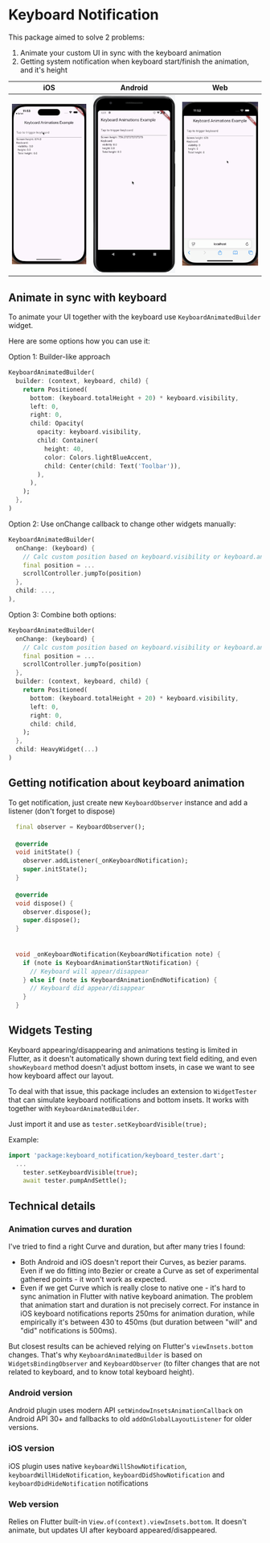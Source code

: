 # Keyboard Notification

This package aimed to solve 2 problems:

1) Animate your custom UI in sync with the keyboard animation
2) Getting system notification when keyboard start/finish the animation, and it's height


| iOS | Android | Web |
| ------------- | ------------- | --- |
| ![iOS](./gifs/ios.gif)  | ![Android API 31](./gifs/android_31.gif)  | ![Web](./gifs/web.gif) |


## Animate in sync with keyboard

To animate your UI together with the keyboard use `KeyboardAnimatedBuilder` widget.

Here are some options how you can use it:

Option 1: Builder-like approach

```dart
KeyboardAnimatedBuilder(
  builder: (context, keyboard, child) {
    return Positioned(
      bottom: (keyboard.totalHeight + 20) * keyboard.visibility,
      left: 0,
      right: 0,
      child: Opacity(
        opacity: keyboard.visibility,
        child: Container(
          height: 40,
          color: Colors.lightBlueAccent,
          child: Center(child: Text('Toolbar')),
        ),
      ),
    );
  },
)
```

Option 2: Use onChange callback to change other widgets manually:

```dart
KeyboardAnimatedBuilder(
  onChange: (keyboard) {
    // Calc custom position based on keyboard.visibility or keyboard.animation
    final position = ...
    scrollController.jumpTo(position)  
  },
  child: ...,
),
```

Option 3: Combine both options:

```dart
KeyboardAnimatedBuilder(
  onChange: (keyboard) {
    // Calc custom position based on keyboard.visibility or keyboard.animation
    final position = ...
    scrollController.jumpTo(position)
  },
  builder: (context, keyboard, child) {
    return Positioned(
      bottom: (keyboard.totalHeight + 20) * keyboard.visibility,
      left: 0,
      right: 0,
      child: child,
    );
  },
  child: HeavyWidget(...)
)

```


## Getting notification about keyboard animation

To get notification, just create new `KeyboardObserver` instance and add a listener (don't forget to dispose)

```dart
  final observer = KeyboardObserver();

  @override
  void initState() {
    observer.addListener(_onKeyboardNotification);
    super.initState();
  }

  @override
  void dispose() {
    observer.dispose();
    super.dispose();
  }


  void _onKeyboardNotification(KeyboardNotification note) {
    if (note is KeyboardAnimationStartNotification) {
      // Keyboard will appear/disappear
    } else if (note is KeyboardAnimationEndNotification) {
      // Keyboard did appear/disappear
    }
  }
```

## Widgets Testing

Keyboard appearing/disappearing and animations testing is limited in Flutter, as it doesn't automatically shown
during text field editing, and even `showKeyboard` method doesn't adjust bottom insets, in case we want to
see how keyboard affect our layout.

To deal with that issue, this package includes an extension to `WidgetTester` that can simulate keyboard notifications
and bottom insets. It works with together with `KeyboardAnimatedBuilder`.

Just import it and use as `tester.setKeyboardVisible(true);`

Example:

```dart
import 'package:keyboard_notification/keyboard_tester.dart';
  ... 
    tester.setKeyboardVisible(true);
    await tester.pumpAndSettle();
```

## Technical details

### Animation curves and duration

I've tried to find a right Curve and duration, but after many tries I found:

* Both Android and iOS doesn't report their Curves, as bezier params. Even if we do fitting into Bezier or create a Curve as set of experimental gathered points - it won't work as expected. 
* Even if we get Curve which is really close to native one - it's hard to sync animation in Flutter with native keyboard animation. The problem that animation start and duration is not precisely correct. For instance in iOS keyboard notifications reports 250ms for animation duration, while empirically it's between 430 to 450ms (but duration between "will" and "did" notifications is 500ms).

But closest results can be achieved relying on Flutter's `viewInsets.bottom` changes. That's why `KeyboardAnimatedBuilder` is based on `WidgetsBindingObserver` and `KeyboardObserver` (to filter changes that are not related to keyboard, and to know total keyboard height).

### Android version 

Android plugin uses modern API `setWindowInsetsAnimationCallback` on Android API 30+ and fallbacks
to old `addOnGlobalLayoutListener` for older versions.

### iOS version

iOS plugin uses native `keyboardWillShowNotification`, `keyboardWillHideNotification`, `keyboardDidShowNotification` and `keyboardDidHideNotification`
notifications 

### Web version

Relies on Flutter built-in `View.of(context).viewInsets.bottom`. It doesn't animate, but updates UI after keyboard appeared/disappeared. 



